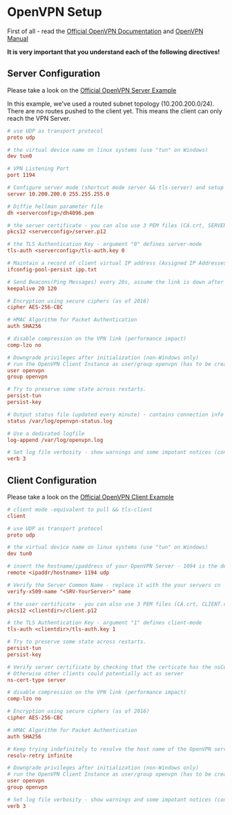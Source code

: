 OpenVPN Setup
=============

First of all - read the [Official OpenVPN Documentation](https://openvpn.net/index.php/open-source/documentation/howto.html) and [OpenVPN Manual](https://openvpn.net/index.php/open-source/documentation/manuals/65-openvpn-20x-manpage.html)

**It is very important that you understand each of the following directives!**


## Server Configuration ##

Please take a look on the [Official OpenVPN Server Example](https://openvpn.net/index.php/open-source/documentation/howto.html#server)

In this example, we've used a routed subnet topology (10.200.200.0/24). There are no routes pushed to the client yet. This means the client can only reach the VPN Server. 

```ini
# use UDP as transport protocol
proto udp

# the virtual device name on linux systems (use "tun" on Windows)
dev tun0

# VPN Listening Port
port 1194

# Configure server mode (shortcut mode server && tls-server) and setup VPN Subnet
server 10.200.200.0 255.255.255.0

# Diffie hellman parameter file
dh <serverconfig>/dh4096.pem

# the server certificate - you can also use 3 PEM files (CA.crt, SERVER.crt, SERVER.key)
pkcs12 <serverconfig>/server.p12

# the TLS Authentication Key - argument "0" defines server-mode
tls-auth <serverconfig>/tls-auth.key 0

# Maintain a record of client virtual IP address (Assigned IP Addresses will survive reboots, reconnects)
ifconfig-pool-persist ipp.txt

# Send Beacons(Ping Messages) every 20s, assume the link is down after 120s without beacon
keepalive 20 120

# Encryption using secure ciphers (as of 2016)
cipher AES-256-CBC

# HMAC Algorithm for Packet Authentication
auth SHA256

# disable compression on the VPN link (performance impact)
comp-lzo no

# Downgrade privileges after initialization (non-Windows only)
# run the OpenVPN Client Instance as user/group openvpn (has to be created prior)
user openvpn
group openvpn

# Try to preserve some state across restarts.
persist-tun
persist-key

# Output status file (updated every minute) - contains connection info
status /var/log/openvpn-status.log

# Use a dedicated logfile
log-append /var/log/openvpn.log

# Set log file verbosity - show warnings and some impotant notices (connect..)
verb 3
```

## Client Configuration ##

Please take a look on the [Official OpenVPN Client Example](https://openvpn.net/index.php/open-source/documentation/howto.html#client)

```ini
# client mode -equivalent to pull && tls-client
client

# use UDP as transport protocol
proto udp

# the virtual device name on linux systems (use "tun" on Windows)
dev tun0

# insert the hostname/ipaddress of your OpenVPN Server - 1094 is the default port
remote <ipaddr/hostname> 1194 udp

# Verify the Server Common Name - replace it with the your servers cn
verify-x509-name "<SRV-YourServer>" name

# the user certificate - you can also use 3 PEM files (CA.crt, CLIENT.crt, CLIENT.key)
pkcs12 <clientdir>/client.p12

# the TLS Authentication Key - argument "1" defines client-mode
tls-auth <clientdir>/tls-auth.key 1

# Try to preserve some state across restarts.
persist-tun
persist-key

# Verify server certificate by checking that the certicate has the nsCertType field set to "server"
# Otherwise other clients could potentially act as server
ns-cert-type server

# disable compression on the VPN link (performance impact)
comp-lzo no

# Encryption using secure ciphers (as of 2016)
cipher AES-256-CBC

# HMAC Algorithm for Packet Authentication
auth SHA256

# Keep trying indefinitely to resolve the host name of the OpenVPN server
resolv-retry infinite

# Downgrade privileges after initialization (non-Windows only)
# run the OpenVPN Client Instance as user/group openvpn (has to be created prior)
user openvpn
group openvpn

# Set log file verbosity - show warnings and some impotant notices (connect..)
verb 3

```
